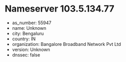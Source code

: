 # Nameserver 103.5.134.77

* as_number: 55947
* name: Unknown
* city: Bengaluru
* country: IN
* organization: Bangalore Broadband Network Pvt Ltd
* version: Unknown
* dnssec: false
